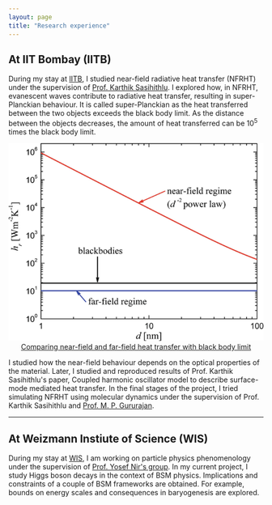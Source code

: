 ```yaml
---
layout: page
title: "Research experience"
---
```


## At IIT Bombay (IITB)

During my stay at [IITB](https://www.iitb.ac.in/), I studied near-field radiative heat transfer (NFRHT) under the supervision of [Prof. Karthik Sasihithlu](https://www.ese.iitb.ac.in/faculty/karthik-sasihithlu). I explored how, in NFRHT, evanescent waves contribute to radiative heat transfer, resulting in super-Planckian behaviour. It is called super-Planckian as the heat transferred between the two objects exceeds the black body limit. As the distance between the objects decreases, the amount of heat transferred can be $10^5$ times the black body limit. 

<div style="text-align:center"><img src="/assets/images/NFRHT.png" /></div>

<div style="text-align:center"><a href="https://link.springer.com/referenceworkentry/10.1007/978-3-319-26695-4_63">Comparing near-field and far-field heat transfer with black body limit</a></div>

I studied how the near-field behaviour depends on the optical properties of the material. Later, I studied and reproduced results of Prof. Karthik Sasihithlu's paper, Coupled harmonic oscillator model to describe surface-mode mediated heat transfer. In the final stages of the project, I tried simulating NFRHT using molecular dynamics under the supervision of Prof. Karthik Sasihithlu and [Prof. M. P. Gururajan](https://www.iitb.ac.in/mems/en/prof-m-p-gururajan).

---

## At Weizmann Instiute of Science (WIS)

During my stay at [WIS](https://www.weizmann.ac.il/pages/), I am working on particle physics phenomenology under the supervision of [Prof. Yosef Nir's group](https://www.weizmann.ac.il/particle/nir/group-members). In my current project, I study Higgs boson decays in the context of BSM physics. Implications and constraints of a couple of BSM frameworks are obtained. For example, bounds on energy scales and consequences in baryogenesis are explored.